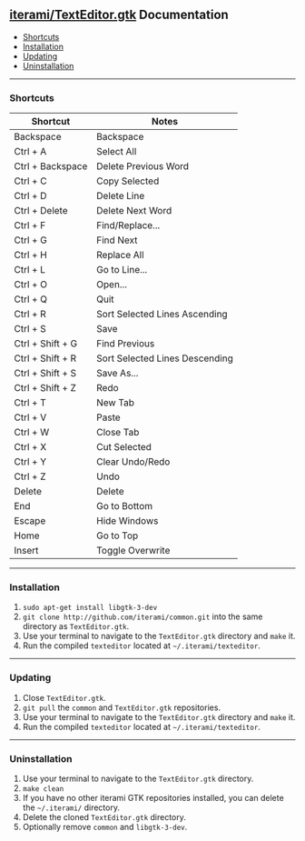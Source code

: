 [iterami/TextEditor.gtk](https://github.com/iterami/TextEditor.gtk) Documentation
---------------------------------------------------------------------------------

* [Shortcuts](#shortcuts)
* [Installation](#installation)
* [Updating](#updating)
* [Uninstallation](#uninstallation)

---

### Shortcuts

Shortcut         | Notes
-----------------|-------------------------------
Backspace        | Backspace
Ctrl + A         | Select All
Ctrl + Backspace | Delete Previous Word
Ctrl + C         | Copy Selected
Ctrl + D         | Delete Line
Ctrl + Delete    | Delete Next Word
Ctrl + F         | Find/Replace...
Ctrl + G         | Find Next
Ctrl + H         | Replace All
Ctrl + L         | Go to Line...
Ctrl + O         | Open...
Ctrl + Q         | Quit
Ctrl + R         | Sort Selected Lines Ascending
Ctrl + S         | Save
Ctrl + Shift + G | Find Previous
Ctrl + Shift + R | Sort Selected Lines Descending
Ctrl + Shift + S | Save As...
Ctrl + Shift + Z | Redo
Ctrl + T         | New Tab
Ctrl + V         | Paste
Ctrl + W         | Close Tab
Ctrl + X         | Cut Selected
Ctrl + Y         | Clear Undo/Redo
Ctrl + Z         | Undo
Delete           | Delete
End              | Go to Bottom
Escape           | Hide Windows
Home             | Go to Top
Insert           | Toggle Overwrite

---

### Installation

1. `sudo apt-get install libgtk-3-dev`
2. `git clone http://github.com/iterami/common.git` into the same directory as `TextEditor.gtk`.
3. Use your terminal to navigate to the `TextEditor.gtk` directory and `make` it.
4. Run the compiled `texteditor` located at `~/.iterami/texteditor`.

---

### Updating

1. Close `TextEditor.gtk`.
2. `git pull` the `common` and `TextEditor.gtk` repositories.
3. Use your terminal to navigate to the `TextEditor.gtk` directory and `make` it.
4. Run the compiled `texteditor` located at `~/.iterami/texteditor`.

---

### Uninstallation

1. Use your terminal to navigate to the `TextEditor.gtk` directory.
2. `make clean`
3. If you have no other iterami GTK repositories installed, you can delete the `~/.iterami/` directory.
4. Delete the cloned `TextEditor.gtk` directory.
5. Optionally remove `common` and `libgtk-3-dev`.
